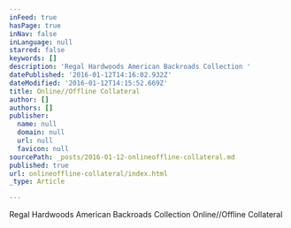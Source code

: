 ```yaml
---
inFeed: true
hasPage: true
inNav: false
inLanguage: null
starred: false
keywords: []
description: 'Regal Hardwoods American Backroads Collection '
datePublished: '2016-01-12T14:16:02.932Z'
dateModified: '2016-01-12T14:15:52.669Z'
title: Online//Offline Collateral
author: []
authors: []
publisher:
  name: null
  domain: null
  url: null
  favicon: null
sourcePath: _posts/2016-01-12-onlineoffline-collateral.md
published: true
url: onlineoffline-collateral/index.html
_type: Article

---
```

Regal Hardwoods American Backroads Collection Online//Offline Collateral